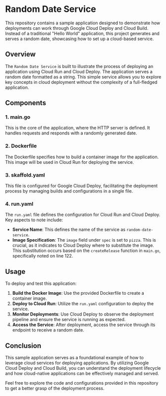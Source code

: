 # Random Date Service

This repository contains a sample application designed to demonstrate how deployments can work through Google Cloud Deploy and Cloud Build. Instead of a traditional "Hello World" application, this project generates and serves a random date, showcasing how to set up a cloud-based service.

## Overview

The `Random Date Service` is built to illustrate the process of deploying an application using Cloud Run and Cloud Deploy. The application serves a random date formatted as a string. This simple service allows you to explore key concepts in cloud deployment without the complexity of a full-fledged application.

## Components

### 1. **main.go**

This is the core of the application, where the HTTP server is defined. It handles requests and responds with a randomly generated date.

### 2. **Dockerfile**

The Dockerfile specifies how to build a container image for the application. This image will be used in Cloud Run for deploying the service.

### 3. **skaffold.yaml**

This file is configured for Google Cloud Deploy, facilitating the deployment process by managing builds and configurations in a single file.

### 4. **run.yaml**

The `run.yaml` file defines the configuration for Cloud Run and Cloud Deploy. Key aspects to note include:

*   **Service Name**: This defines the name of the service as `random-date-service`.
*   **Image Specification**: The `image` field under `spec` is set to `pizza`. This is crucial, as it indicates to Cloud Deploy where to substitute the image. This substitution occurs based on the `createRelease` function in `main.go`, specifically noted on line 122.

## Usage

To deploy and test this application:

1.  **Build the Docker Image**: Use the provided Dockerfile to create a container image.
2.  **Deploy to Cloud Run**: Utilize the `run.yaml` configuration to deploy the service.
3.  **Monitor Deployments**: Use Cloud Deploy to observe the deployment pipeline and ensure the service is running as expected.
4.  **Access the Service**: After deployment, access the service through its endpoint to receive a random date.

## Conclusion

This sample application serves as a foundational example of how to leverage cloud services for deploying applications. By utilizing Google Cloud Deploy and Cloud Build, you can understand the deployment lifecycle and how cloud-native applications can be effectively managed and served.

Feel free to explore the code and configurations provided in this repository to get a better grasp of the deployment process.
